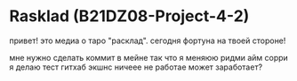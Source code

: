 # Rasklad (B21DZ08-Project-4-2)

 привет! это медиа о таро "расклад". сегодня фортуна на твоей стороне!


мне нужно сделать коммит в мейне так что я меняюю ридми айм сорри я делаю тест гитхаб экшнс ничеее не работае
может заработает?
